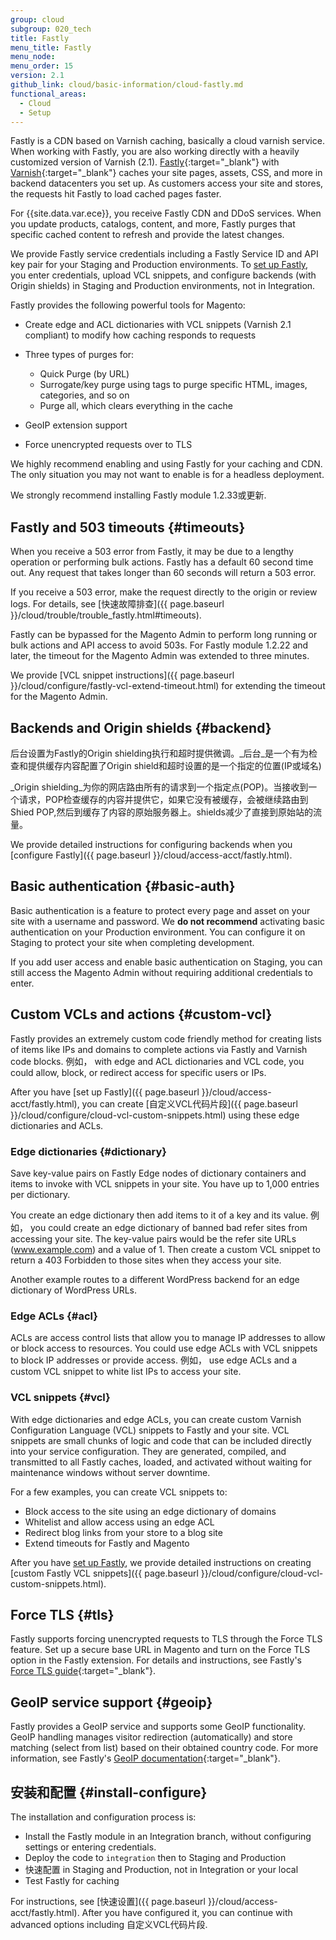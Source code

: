 ```yaml
---
group: cloud
subgroup: 020_tech
title: Fastly
menu_title: Fastly
menu_node:
menu_order: 15
version: 2.1
github_link: cloud/basic-information/cloud-fastly.md
functional_areas:
  - Cloud
  - Setup
---
```


Fastly is a CDN based on Varnish caching, basically a cloud varnish service. When working with Fastly, you are also working directly with a heavily customized version of Varnish (2.1). [Fastly](https://docs.fastly.com/){:target="_blank"} with [Varnish](https://varnish-cache.org/docs/){:target="_blank"} caches your site pages, assets, CSS, and more in backend datacenters you set up. As customers access your site and stores, the requests hit Fastly to load cached pages faster.

For {{site.data.var.ece}}, you receive Fastly CDN and DDoS services. When you update products, catalogs, content, and more, Fastly purges that specific cached content to refresh and provide the latest changes.

We provide Fastly service credentials including a Fastly Service ID and API key pair for your Staging and Production environments. To [set up Fastly](#install-configure), you enter credentials, upload VCL snippets, and configure backends (with Origin shields) in Staging and Production environments, not in Integration.

Fastly provides the following powerful tools for Magento:

* Create edge and ACL dictionaries with VCL snippets (Varnish 2.1 compliant) to modify how caching responds to requests
* Three types of purges for:

  * Quick Purge (by URL)
  * Surrogate/key purge using tags to purge specific HTML, images, categories, and so on
  * Purge all, which clears everything in the cache
* GeoIP extension support
* Force unencrypted requests over to TLS

We highly recommend enabling and using Fastly for your caching and CDN. The only situation you may not want to enable is for a headless deployment.

We strongly recommend installing Fastly module 1.2.33或更新.

## Fastly and 503 timeouts {#timeouts}
When you receive a 503 error from Fastly, it may be due to a lengthy operation or performing bulk actions. Fastly has a default 60 second time out. Any request that takes longer than 60 seconds will return a 503 error.

If you receive a 503 error, make the request directly to the origin or review logs. For details, see [快速故障排查]({{ page.baseurl }}/cloud/trouble/trouble_fastly.html#timeouts).

Fastly can be bypassed for the Magento Admin to perform long running or bulk actions and API access to avoid 503s. For Fastly module 1.2.22 and later, the timeout for the Magento Admin was extended to three minutes.

We provide [VCL snippet instructions]({{ page.baseurl }}/cloud/configure/fastly-vcl-extend-timeout.html) for extending the timeout for the Magento Admin.

## Backends and Origin shields {#backend}
后台设置为Fastly的Origin shielding执行和超时提供微调。_后台_是一个有为检查和提供缓存内容配置了Origin shield和超时设置的是一个指定的位置(IP或域名)

_Origin shielding_为你的网店路由所有的请求到一个指定点(POP)。当接收到一个请求，POP检查缓存的内容并提供它，如果它没有被缓存，会被继续路由到Shied POP,然后到缓存了内容的原始服务器上。shields减少了直接到原始站的流量。

We provide detailed instructions for configuring backends when you [configure Fastly]({{ page.baseurl }}/cloud/access-acct/fastly.html).

## Basic authentication {#basic-auth}
Basic authentication is a feature to protect every page and asset on your site with a username and password. We **do not recommend** activating basic authentication on your Production environment. You can configure it on Staging to protect your site when completing development.

If you add user access and enable basic authentication on Staging, you can still access the Magento Admin without requiring additional credentials to enter.

## Custom VCLs and actions {#custom-vcl}
Fastly provides an extremely custom code friendly method for creating lists of items like IPs and domains to complete actions via Fastly and Varnish code blocks. 例如， with edge and ACL dictionaries and VCL code, you could allow, block, or redirect access for specific users or IPs.

After you have [set up Fastly]({{ page.baseurl }}/cloud/access-acct/fastly.html), you can create [自定义VCL代码片段]({{ page.baseurl }}/cloud/configure/cloud-vcl-custom-snippets.html) using these edge dictionaries and ACLs.

### Edge dictionaries {#dictionary}
Save key-value pairs on Fastly Edge nodes of dictionary containers and items to invoke with VCL snippets in your site. You have up to 1,000 entries per dictionary.

You create an edge dictionary then add items to it of a key and its value. 例如， you could create an edge dictionary of banned bad refer sites from accessing your site. The key-value pairs would be the refer site URLs (www.example.com) and a value of 1. Then create a custom VCL snippet to return a 403 Forbidden to those sites when they access your site.

Another example routes to a different WordPress backend for an edge dictionary of WordPress URLs.

### Edge ACLs {#acl}
ACLs are access control lists that allow you to manage IP addresses to allow or block access to resources. You could use edge ACLs with VCL snippets to block IP addresses or provide access. 例如， use edge ACLs and a custom VCL snippet to white list IPs to access your site.

### VCL snippets {#vcl}
With edge dictionaries and edge ACLs, you can create custom Varnish Configuration Language (VCL) snippets to Fastly and your site. VCL snippets are small chunks of logic and code that can be included directly into your service configuration. They are generated, compiled, and transmitted to all Fastly caches, loaded, and activated without waiting for maintenance windows without server downtime.

For a few examples, you can create VCL snippets to:

* Block access to the site using an edge dictionary of domains
* Whitelist and allow access using an edge ACL
* Redirect blog links from your store to a blog site
* Extend timeouts for Fastly and Magento

After you have [set up Fastly](#install-configure), we provide detailed instructions on creating [custom Fastly VCL snippets]({{ page.baseurl }}/cloud/configure/cloud-vcl-custom-snippets.html).

## Force TLS {#tls}
Fastly supports forcing unencrypted requests to TLS through the Force TLS feature. Set up a secure base URL in Magento and turn on the Force TLS option in the Fastly extension. For details and instructions, see Fastly's [Force TLS guide](https://github.com/fastly/fastly-magento2/blob/master/Documentation/Guides/FORCE-TLS.md){:target="_blank"}.

## GeoIP service support {#geoip}
Fastly provides a GeoIP service and supports some GeoIP functionality. GeoIP handling manages visitor redirection (automatically) and store matching (select from list) based on their obtained country code. For more information, see Fastly's [GeoIP documentation](https://github.com/fastly/fastly-magento2/blob/21b61c8189971275589219d418332798efc7db41/Documentation/CONFIGURATION.md#geoip-handling){:target="_blank"}.

## 安装和配置 {#install-configure}
The installation and configuration process is:

* Install the Fastly module in an Integration branch, without configuring settings or entering credentials.
* Deploy the code to `integration` then to Staging and Production
* 快速配置 in Staging and Production, not in Integration or your local
* Test Fastly for caching

For instructions, see [快速设置]({{ page.baseurl }}/cloud/access-acct/fastly.html). After you have configured it, you can continue with advanced options including 自定义VCL代码片段.

